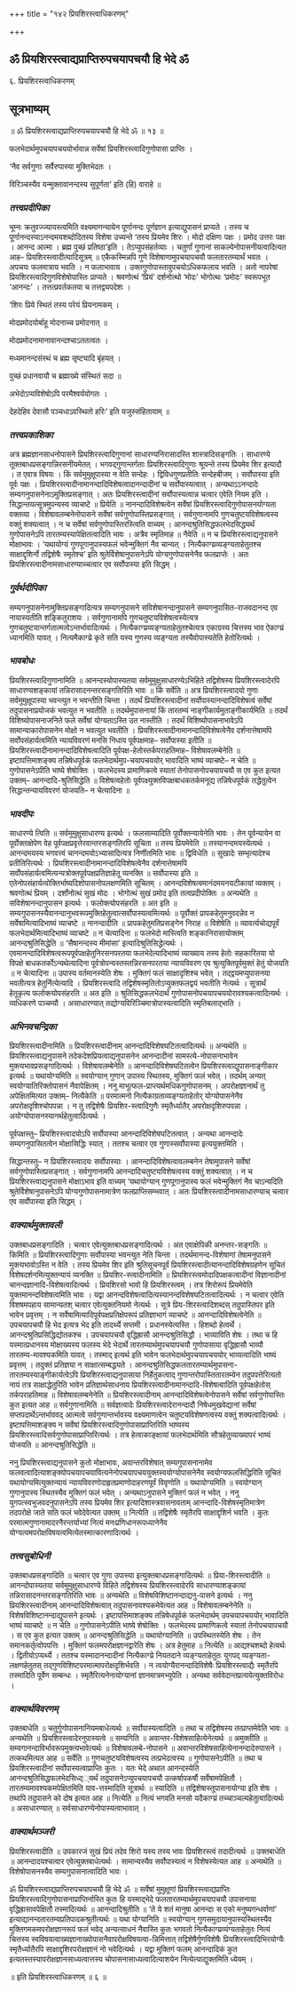 +++
title = "१४२ प्रियशिरस्त्वाधिकरणम्"

+++


## ॐ प्रियशिरस्त्वाद्यप्राप्तिरुपचयापचयौ हि भेदे ॐ

६. प्रियशिरस्त्वाधिकरणम्

## सूत्रभाष्यम्

॥ ॐ प्रियशिरस्त्वाद्यप्राप्तिरुपचयापचयौ हि भेदे ॐ ॥ १३ ॥

फलभेदार्थमुपचयापचययोर्भावान्न सर्वेषां प्रियशिरस्त्वादिगुणोपासा प्राप्तिः ।

‘नैव सर्वगुणाः सर्वैरुपास्या मुक्तिभेदतः ।

विरिञ्चस्यैव यन्मुक्तावानन्दस्य सुपूर्णता’ इति (हि) वाराहे ॥

### ***तत्त्वप्रदीपिका***

भूम्नः क्रतुवज्ज्यायस्त्वमिति वक्ष्यमाणन्यायेन पूर्णानन्दः पूर्णज्ञान इत्याद्युपासनं प्राप्यते । तस्य च पूर्णानन्दस्याऽनन्दमयशब्दोदितस्य विशेषा उच्यन्ते ‘तस्य प्रियमेव शिरः । मोदो दक्षिणः पक्षः । प्रमोद उत्तरः पक्षः । आनन्द आत्मा । ब्रह्म पुच्छं प्रतिष्ठा’इति । तेऽप्युपसंहर्तव्याः । चतुर्णां गुणानां साकल्येनोपासनीयत्वादित्यत आह– प्रियशिरस्त्वादीत्यादिसूत्रम् ॥ एकैकस्मिन्नपि गुणे विशेषाणामुपचयापचयौ फलतारतम्यार्थं भवतः । अपचयः फलमात्राय भवति । न फलाभावाय । उक्तगुणोपास्तावुपचयोऽधिकफलाय भवति । अतो नापरेषां प्रियशिरस्त्वादिगुणविशेषोपास्तिः प्राप्यते । श्रवणोत्थं ‘प्रियं’ दर्शनोत्थो ‘मोदः’ भोगोत्थः ‘प्रमोदः’ स्वरूपभूत ‘आनन्दः’ । तत्तत्प्रवर्तकतया च तत्तद्व्यपदेशः ।

‘शिरः प्रिये स्थितं तस्य परेयं प्रियनामकम् ।

मोदप्रमोदयोर्बाहू मोदनाच्च प्रमोदनात् ॥

मोदप्रमोदनामानावानन्दश्चाऽततत्वतः ।

मध्यमानन्दसंस्थं च ब्रह्म सृष्ट्यादि बृंहयत् ।

पुच्छं प्रधानवायौ च ब्रह्माख्ये संस्थितं सदा ॥

अभेदोऽप्यविशेषोऽपि परमैश्वर्ययोगतः ।

देहदेहिव देवासौ पञ्चधाऽवस्थितो हरिः’ इति यजुस्संहितायाम् ॥

### ***तत्त्वप्रकाशिका***

अत्र ब्रह्मज्ञानसाधनोपासने प्रियशिरस्त्वादिगुणानां साधारण्यनिरासादस्ति शास्त्रादिसङ्गतिः । साधारण्ये तूक्तबाधप्रसङ्गान्निरसनीयमेतत् । भगवद्गुणान्तर्गताः प्रियशिरस्त्वादिगुणाः श्रूयन्ते तस्य प्रियमेव शिर इत्यादौ । त एवात्र विषयः । किं सर्वमुमुक्षूपास्या न वेति सन्देहः । द्विविधगुणप्रतीतिः सन्देहबीजम् । सर्वोपास्या इति पूर्वः पक्षः । प्रियशिरस्त्वादीनामानन्दादिविशेषत्वादानन्दादीनां च सर्वोपास्यत्वात् । अन्यथाऽऽनन्दादेः सम्यगनुपासनेनाऽमुक्तिप्रसङ्गात् । अतः प्रियशिरस्त्वादीनां सर्वोपास्यत्वान्न चत्वार एवेति नियम इति । सिद्धान्तयत्सूत्रमुपन्यस्य व्याचष्टे ॥ प्रियेति ॥ नानन्दादिविशेषत्वेन सर्वेषां प्रियशिरस्त्वादिगुणोपासनयोग्यता वक्तव्या । विशेषावलम्बनेनोपासने सर्वेषां सर्वगुणोपास्तिप्रसङ्गात् । सर्वगुणानामपि गुणचतुष्टयविशेषत्वस्य वक्तुं शक्यत्वात् । न च सर्वेषां सर्वगुणोपास्तिरस्त्विति वाच्यम् । आनन्दश्रुतिसिद्धफलभेदसिद्ध्यर्थं गुणोपासनेऽपि तारतम्यस्यापेक्षितत्वादिति भावः । अत्रैव स्मृतिमाह ॥ नैवेति ॥ न च प्रियशिरस्त्वाद्यनुपासने मोक्षाभावः । ‘यथायोग्यं गुणपूगानुपास्यफलं भवेन्मुक्तिगं नैव चान्यत् । नित्यैकाग्य्रव्यङ्ग्यताहेतुतश्च साक्षाद्दृशिर्नो तद्विशेषैः स्मृतेश्च’ इति श्रुतेर्विशेषानुपासनेऽपि योग्यगुणोपासनेनैव फलप्राप्तेः । अतः प्रियशिरस्त्वादीनामसाधारण्याच्चत्वार एव सर्वोपास्या इति सिद्धम् ।

### ***गुर्वर्थदीपिका***

सम्यगनुपासनेनामुक्तिप्रसङ्गादित्यत्र सम्यगनुपासने सविशेषानन्दानुपासने सम्यगनुपासित-राजवदानन्द एव नायास्यतीति शङ्कितुराशयः । सर्वगुणानामपि गुणचतुष्टयविशेषत्वस्येत्यत्र गुणचतुष्टयान्तर्गतात्मत्वेऽन्तर्भावादित्यर्थः । नित्यैकाग्य्रव्यङ्ग्यताहेतुतश्चेत्यत्र एकाग्रस्य चित्तस्य भाव ऐकाग्य्रं ध्यानमिति यावत् । नित्यमैकाग्य्रे कृते सति यस्य गुणस्य व्यङ्ग्यता तस्यैवोपास्यतेति हेतोरित्यर्थः ।

### ***भावबोधः***

प्रियशिरस्त्वादिगुणानामिति ॥ आनन्दस्योपास्यतया सर्वमुमुक्षुसाधारण्येऽभिहिते तद्विशेषस्य प्रियशिरस्त्वादेरपि साधारण्यशङ्कायां तन्निरासादनन्तरसङ्गतिरिति भावः ॥ किं सर्वेति ॥ अत्र प्रियशिरस्त्वादयो गुणाः सर्वमुमुक्षूपास्या भवन्त्युत न भवन्तीति चिन्ता । तदर्थं प्रियशिरस्त्वादीनां सर्वोपास्यानन्दादिविशेषत्वं सर्वेषां तदुपासनाप्रयोजकं भवत्युत न भवतीति ॥ तदर्थमुपासनायां किं तारतम्यं नाङ्गीकार्यमुताङ्गीकार्यमिति ॥ तदर्थं विशिष्योपासनाजनिते फले सर्वेषां योग्यताऽस्ति उत नास्तीति । तदर्थं विशिष्योपासनाभावेऽपि सामान्याकारोपासनेन मोक्षो न भवत्युत भवतीति । प्रियशिरस्त्वादीनामानन्दादिविशेषत्वेनैव दर्शनात्तेषामपि सर्वोपसंहार्यत्वमिति न्यायविवरणं मनसि निधाय पूर्वपक्षमाह– सर्वोपास्या इतीति ॥ प्रियशिरस्त्वादीनामानन्दादिविशेषत्वादिति पूर्वपक्ष-हेतोस्तर्कपराहतिमाह– विशेषावलम्बेनेति ॥ इष्टापत्तिमाशङ्क्य तन्निषेधपूर्वकं फलभेदार्थमुप-चयापचययोर् भावादिति भाष्यं व्याचष्टे– न चेति ॥ गुणोपासनेऽपीति भाष्ये शेषोक्तिः । फलभेदस्य प्रामाणिकत्वे स्यातां तेनोपासनोपचयापचयौ स एव कुत इत्यत उक्तम्– आनन्दादि-श्रुतिसिद्धेति ॥ विशेषत्वहेतोः पूर्वपक्ष्युक्तविपक्षबाधकतर्कमनूद्य तन्निषेधपूर्वकं तद्धेतुत्वेन सिद्धान्तन्यायविवरणं योजयति– न चेत्यादिना ॥

### ***भावदीपः***

साधारण्ये त्विति ॥ सर्वमुमुक्षुसाधारण्य इत्यर्थः । फलसाम्यादिति पूर्वोक्तन्यायेनेति भावः । तेन पूर्वन्यायेन वा पूर्वोक्ताक्षेपेण वेह पूर्वपक्षप्रवृत्तेरवान्तरसङ्गतिरपि सूचिता ॥ तस्य प्रियमेवेति ॥ तस्यानन्दमयस्येत्यर्थः । आनन्दमयस्य भगवत्त्वं चानन्दमयोऽभ्यासादित्यत्र निर्णीतमिति भावः ॥ द्विविधेति ॥ सुखादेः सम्भृत्यादेश्च प्रतीतिरित्यर्थः । प्रियशिरस्त्वादीनामानन्दादिविशेषत्वेनैव दर्शनात्तेषामपि सर्वोपसंहार्यत्वमित्यन्यत्रोक्तपूर्वपक्षप्रतिज्ञाहेतू व्यनक्ति ॥ सर्वोपास्या इति ॥ एतेनोपसंहार्यत्वोक्तिर्भाष्यदिशोपासनोपलक्षणमिति सूचितम् । आनन्दविशेषत्वमानंदमयनयटीकायां व्यक्तम् । श्रवणोत्थं प्रियम् । दर्शोनोत्थं सुखं मोदः । भोगोत्थं सुखं प्रमोद इति तत्वप्रदीपोक्तिः ॥ अन्यथेति ॥ सविशेषानन्दानुपासन इत्यर्थः । फलोक्त्योपसंहरति ॥ अत इति ॥ सम्यगुपासनस्यैवानन्दानुभवरूपमुक्तिहेतुत्वात्सर्वोपास्यत्वमित्यर्थः ॥ पूर्वोक्तं प्रापकहेतुमनुवदन्नेव न सर्वेषामित्यादिभाष्यं व्याचष्टे ॥ नानन्दादीति ॥ प्रापकहेतुमतिप्रसङ्गेन निराह ॥ विशेषेति ॥ व्यावर्त्यचोद्यपूर्वं फलभेदार्थमित्यादिभाष्यं व्याचष्टे ॥ न चेत्यादिना ॥ फलभेदो मास्त्विति शङ्कानिरासायोक्तम् आनन्दश्रुतिसिद्धेति ॥ ‘सैषानन्दस्य मीमांसा’ इत्यादिश्रुतिसिद्धेत्यर्थः । एवमानन्दादिविशेषत्वरूपपूर्वपक्षहेतुनिरसनपरतया फलभेदेत्यादिभाष्यं व्याख्याय तस्य हेतोः सहकारितया यो विपक्षे बाधकतर्कोऽन्यथेत्यादिना पूर्वत्रोपन्यस्तस्तन्निरसनपरतया न्यायविवरण एव श्रुत्युक्तिपूर्वमुक्तं हेतुं योजयति ॥ न चेत्यादिना ॥ उपास्य वर्तमानस्येति शेषः । मुक्तिगं फलं साक्षादृशिश्च भवेत् । तद्द्वयमप्युपासनया भवतीत्यत्र हेतुर्नित्येत्यादि । प्रियशिरस्त्वादि तद्विशेषस्मृतितोऽप्युक्तफलद्वयं भवतीति नेत्यर्थः । सूत्रार्थं हेतूकृत्य फलोक्त्योपसंहरति ॥ अत इति ॥ श्रुतिसिद्धफलभेदार्थं गुणोपासनोपचयापचययोरावश्यकत्वादित्यर्थः । व्यधिकरणे पञ्चम्यौ । असाधारण्यात् तद्योग्यविरिञ्चिमात्रोपास्यत्वादिति स्मृतिबलाद्भाति ।

### ***अभिनवचन्द्रिका***

प्रियशिरस्त्वादीनामिति ॥ प्रियशिरस्त्वादीनाम् आनन्दादिविशेषघटितत्वादित्यर्थः ॥ अन्यथेति ॥ प्रियशिरस्त्वाद्यनुपासने तदेकदेशप्रियत्वाद्यनुपासनेन आनन्दादीनां सामस्त्ये-नोपासनाभावेन मुक्त्यभावप्रसङ्गादित्यर्थः । विशेषावलम्बेनेति ॥ आनन्दादिविशेषघटितत्वेन प्रियशिरस्त्वाद्युपासनाङ्गीकार इत्यर्थः ॥ यथायोग्यमिति ॥ स्वयोग्यान् गुणान् उपास्य स्थितस्य, मुक्तिगं फलं भवेत् । तदर्थम् अन्यत् स्वयोग्यातिरिक्तोपासनं नैवापेक्षितम् । ननु माभूत्फल-प्राप्त्यर्थमधिकगुणोपासनम् । अपरोक्षज्ञानार्थं तु अपेक्षितमित्यत उक्तम्– नित्यैकेति ॥ परमात्मनो नित्यैकाग्रताव्यङ्ग्यताहेतोर् योग्योपासनेनैव अपरोक्षदृशिश्चोपपन्ना । न तु तद्विशेषैः प्रियशिर-स्त्वादिगुणैः स्मृतैर्ध्यातैर् अपरोक्षदृशिरुपपन्ना । अयोग्योपासनस्यानर्थहेतुत्वादित्यर्थः ।

पूर्वपक्षस्तु– प्रियशिरस्त्वादयोऽपि सर्वोपास्या आनन्दादिविशेषघटितत्वात् । अन्यथा आनन्दादेः सम्यगनुपासितत्वेन मोक्षासिद्धिः स्यात् । ततश्च चत्वार एव गुणास्सर्वोपास्या इत्ययुक्तमिति ।

सिद्धान्तस्तु– न प्रियशिरस्त्वादयः सर्वोपास्याः । आनन्दादिविशेषत्वावलम्बनेन तेषामुपासने सर्वेषां सर्वगुणोपास्तिप्रसङ्गात् । सर्वगुणानामपि आनन्दादिचतुष्टयविशेषत्वस्य वक्तुं शक्यत्वात् । न च प्रियशिरस्त्वाद्यनुपासने मोक्षाऽभाव इति वाच्यम् ‘यथायोग्यान् गुणपूगानुपास्य फलं भवेन्मुक्तिगं नैव चाऽन्यदिति श्रुतेर्विशेषानुपासनेऽपि योग्यगुणोपासनामात्रेण फलप्राप्तिसम्भवात् । अतः प्रियशिरस्त्वादीनामसाधारण्याच् चत्वार एव सर्वोपास्या इति सिद्धम् ।

### ***वाक्यार्थमुक्तावली***

उक्तबाधप्रसङ्गादिति । चत्वार एवेत्युक्तबाधप्रसङ्गादित्यर्थः । अत एवाक्षेपिकी अनन्तर-सङ्गतिः ॥ किमिति ॥ प्रियशिरस्त्वादिगुणाः सर्वोपास्या भवन्त्युत नेति चिन्ता । तदर्थमानन्द-विशेषाणां तेषामनुपासने मुक्त्यभावोऽस्ति न वेति । तस्य प्रियमेव शिर इति श्रुतिसूचनपूर्वं प्रियशिरस्त्वादीत्यानन्दादिविशेषग्रहणेन सूचितं विशेषदर्शनमित्युक्तन्यायं व्यनक्ति ॥ प्रियशिर-स्त्वादीनामिति ॥ प्रियशिरस्त्वमोदादिपक्षकत्वादीनां विज्ञानादीनां चानन्दज्ञानादि-विशेषत्वादित्यर्थः । प्रियशिरसो भावो हि प्रियशिरस्त्वम् । तत्र शिरोरूपं प्रियमेवेति युक्तमानन्दविशेषत्वमिति भावः । यद्वा आनन्दविशेषत्वादित्यस्यानन्दविशेषघटितत्वादित्यर्थः । न चत्वार एवेति विशषमपहाय सामान्यतश् चत्वार एवेत्युक्तनियमो नेत्यर्थः । सूत्रे प्रिय-शिरस्त्वादिशब्दस् तदुपास्तिपर इति भावेन प्रवृत्तम् । न सर्वेषामित्यादिपूर्वपक्षप्रतिक्षेपरूपं प्रतिज्ञाभागं व्याचष्टे ॥ आनन्दादिविशेषत्वेनेति ॥ उपचयापचयौ हि भेद इत्यत्र भेद इति तादर्थ्ये सप्तमी । प्रधानस्येत्यस्ति । हिशब्दो हेत्वर्थे । आनन्दश्रुतिप्रसिद्धिद्योतकश्च । उपचयापचयौ वृद्धिह्रासौ आनन्दश्रुतिसिद्धौ । भाव्याविति शेषः । तथा च हि यस्मात्प्रधानस्य मोक्षाख्यस्य फलस्य भेदे भेदार्थे तारतम्यार्थमुपचयापचयौ गुणोपासाया वृद्धिह्रासौ भाव्यौ तारतम्य-मावश्यकमिति यावत् । तस्माद् इत्यर्थ इति भावेन फलभेदार्थमुपचयापचययोर् भाव्यत्वादिति भाष्यं प्रवृत्तम् । तदुक्तं प्रतिज्ञया न साक्षात्सम्बद्ध्यते । आनन्दश्रुतिसिद्धफलतारतम्यार्थमुपासना-तारतम्यस्याङ्गीकार्यत्वेऽपि प्रियशिरस्त्वाद्यनुपासाया निर्हेतुकत्वाद् गुणान्तरोपास्तितारतम्येन तदुपपत्तेरित्यतो नायं तत्र साक्षाद्धेतुरिति भावेन प्रतिज्ञार्थसाधनाय प्रियशिरस्त्वादीनामानन्दादि-विशेषत्वादिति पूर्वपक्षहेतोस् तर्कपराहतिमाह ॥ विशेषावलम्बनेनेति ॥ प्रियशिरस्त्वादीनाम् आनन्दादिविशेषत्वेनोपासने सर्वेषां सर्वगुणोपास्तिः कुत इत्यत आह ॥ सर्वगुणानामिति ॥ सर्वज्ञत्वादेः प्रियशिरस्त्वादेरानन्दादौ निषेधमुखवेद्यानां सर्वेषां सप्तपदार्थेऽन्तर्भाववद् आत्मत्वे सर्वगुणान्तर्भावस्य वक्ष्यमाणत्वेन चतुष्टयविशेषणत्वस्य वक्तुं शक्यत्वादित्यर्थः । इष्टापत्तिमाशङ्क्य न सर्वेषां प्रियशिरस्त्वादिगुणोपासाप्राप्तिरिति भाष्यस्य प्रियशिरस्त्वादिसर्वगुणोपासाप्राप्तिरित्यर्थः । तत्र हेत्वाकाङ्क्षायां फलभेदार्थमिति सौत्रहेतुव्याख्यापरं भाष्यं योजयति ॥ आनन्दश्रुतिसिद्धेति ॥

ननु प्रियशिरस्त्वाद्यनुपासने कुतो मोक्षाभावः, अवान्तरविशेषात् सम्यगुपासनानामेव फलवत्वादित्याशङ्क्योपचयापचयावित्यनेनोपचयापचययुक्तस्वयोग्योपासनेनैव स्वयोग्यफलसिद्धिरिति सूचितं यथायोग्यमित्युक्तन्यायं न्यायविवरणोदाहृतप्रमाणोदाहरणपूर्वं विवृणोति ॥ यथायोग्यमिति ॥ स्वयोग्यान् गुणानुपास्य स्थितस्यैव मुक्तिगं फलं भवेत् । अन्यथाऽनुपासने मुक्तिगं फलं न भवेत् । ननु युगपत्स्वभुजवदनुपासनेऽपि तस्य प्रियमेव शिर इत्यादिशास्त्रवासनावताम् आनन्दादि-विशेषस्मृतिमात्रेण तदपरोक्षे जाते सति फलं भवेदेवेत्यत उक्तम् ॥ नित्येति ॥ तद्विशेषैः स्मृतैरपि साक्षाद्दृशिर्न भवति । कुतः परमात्मगुणानामादरनैरन्तर्याभ्यां नित्यं मनःप्रणिधानरूपध्यानेनैव योग्यत्वमपरोक्षविषयत्वमित्येतस्मात्कारणादित्यर्थः ।

### ***तत्त्वसुबोधिनी***

उक्तबाधप्रसङ्गादिति ॥ चत्वार एव गुणा उपास्या इत्युक्तबाधप्रसङ्गादित्यर्थः ॥ प्रिया-शिरस्त्वादीति ॥ आनन्दोपास्यतया सर्वमुमुक्षुसाधारण्ये विहिते तद्विशेषस्य प्रियशिरस्त्वादेरपि साधारण्याशङ्कायां तन्निरासादनन्तरसङ्गतिरिति भावः ॥ अन्यथेति ॥ विशेषविशिष्टानन्दाद्यनु-पासने इत्यर्थः । ननु प्रियशिरस्त्वादीनाम् आनन्दादिविशेषत्वात् तदुपासनावश्यकमेवेत्यत आह ॥ विशेषावलम्बनेनेति ॥ विशेषविशिष्टानन्दाद्युपासने इत्यर्थः । इष्टापत्तिमाशङ्क्य तन्निषेधपूर्वकं फलभेदार्थम् उपचयापचययोर् भावादिति भाष्यं व्याचष्टे ॥ न चेति ॥ गुणोपासनेऽपीति भाष्ये शेषोक्तिः । फलभेदस्य प्रामाणिकत्वे स्यातां तेनोपचयापचयौ । स एव कुत इत्यत उक्तम् ॥ आनन्दश्रुतिसिद्धेति ॥ यथायोग्यानिति ॥ उपस्थितस्येति शेषः । तेन समानकर्तृत्वोपपत्तिः । मुक्तिगं फलमपरोक्षज्ञानद्वारेति शेषः । अत्र हेतुमाह ॥ नित्येति ॥ आद्यश्चशब्दो हेत्वर्थः । द्वितीयोऽप्यर्थ्ये । ततश्च यस्मादानन्दादीनां नित्यैकाग्य्रे नियतदाने व्यङ्ग्यताहेतुतः युगपद् व्यङ्ग्यता- लक्षणहेतुतस् तद्गुणविशिष्टपरमात्मापरोक्षदृशिर्भवति । न त्वयोग्यैरानन्दादिविशेषैः प्रियशिरस्त्वाद्यैः स्मृतैरपि तस्मादिति पूर्वेण सम्बन्धः । स्मृतैरित्यनेनायोग्यानां ज्ञानमात्रमभ्युपेति । अन्यथा सर्ववेदान्तप्रत्ययेत्युक्तविरोधः ।

### ***वाक्यार्थविवरणम्***

उक्तबाधेति ॥ चतुर्गुणोपासनानियमबाधेत्यर्थः ॥ सर्वोपास्यत्वादिति ॥ तथा च तद्विशेषस्य तत्प्राप्तमेवेति भावः ॥ अन्यथेति ॥ प्रियशिरस्त्वादेरनुपास्यत्वे ॥ सम्यगिति ॥ अवान्तर-विशेषसाहित्येनेत्यर्थः ॥ अमुक्तीति ॥ सम्यगानन्दाविर्भावरूपमुक्त्यभावेत्यर्थः ॥ विशेषावलम्बे-नोपासने ॥ अवान्तरविशेषसाहित्येनानन्दादेरुपासने । तत्कथमित्यत आह ॥ सर्वेति ॥ गुणचतुष्टयविशेषत्वस्य तत्प्रभेदत्वस्य ॥ गुणोपासनेऽपीति ॥ तथा च प्रियशिरस्त्वादीनां सर्वोपास्यत्वाप्राप्तिः कुतः । यतः भेदे अथात आनन्दस्येति आनन्दश्रुतिसिद्धफलभेदसिध्द््यर्थं तदुपासनेऽप्युपचयापचयौ उत्कर्षापकर्षौ सर्वेषामपेक्षितौ । तारतम्यमावश्यकमपेक्षितमिति याव-त्तस्मादिति सूत्रार्थः ॥ स्यादिति ॥ तद्विशेषास्तूपासनायोग्या इति शेषः । तथापि तदुपासने को दोष इत्यत आह ॥ नित्येति ॥ नित्यं भगवति मनसो यदैकाग्य्रं तच्चाञ्चल्यहेतुत्वादित्यर्थः ॥ असाधारण्यात् ॥ सर्वसाधारण्येनोपास्यत्वाभावात् ।

### ***वाक्यार्थमञ्जरी***

प्रियशिरस्त्वादीति ॥ उपकारजं सुखं प्रियं तदेव शिरो यस्य तस्य भावः प्रियशिरस्त्वं तदादीत्यर्थः ॥ उक्तबाधेति ॥ आनन्दादयश्चत्वार एवेत्युक्तबाधेत्यर्थः । सामान्यस्यैव सर्वोपास्यत्वं न विशेषस्येत्यत आह ॥ अन्यथेति ॥ विशेषोपासनस्यैव सम्यगुपासनात्वादिति भावः ।

ॐ प्रियशिरस्त्वाद्यप्राप्तिरुपचयापचयौ हि भेदे ॐ ॥ सर्वेषां मुमुक्षूणां प्रियशिरस्त्वाद्यप्राप्तिः प्रियशिरस्त्वादिगुणोपासनाप्राप्तिर्नास्ति कुतः हि यस्माद्भेदे फलतारतम्यार्थमुपचयापचयौ उपासनाया वृद्धिह्रासावपेक्षितौ तस्मादित्यर्थः ॥ आनन्दादिश्रुतीति ॥ ‘ते ये शतं मानुषा आनन्दाः स एको मनुष्यगन्धर्वाणां’ इत्याद्यानन्दतारतम्यप्रतिपादकश्रुतीत्यर्थः ॥ यथा योग्यानिति ॥ स्वयोग्यान् गुणसमुदायानुपास्यस्थितस्यैव मुक्तिगमकमपरोक्षज्ञानरूपं फलं भवेद् अन्यत्साधनं नैवास्ति कुतः भगवतो नित्यैकाग्य्रव्यंग्यताहेतुतः नित्यं चित्तस्य स्वविषयत्वाख्यज्ञानाख्योपासनैवापरोक्षविषयत्वा-न्निमित्तात् तद्विशेषैर्गुणविशेषैः प्रियशिरस्त्वादिभिरयोग्यैः स्मृतैर्ध्यातैरपि साक्षाद्दृशिरपरोक्षज्ञानं नो भवेदित्यर्थः । यद्वा मुक्तिगं फलम् आनन्दादिकं कुत इत्यतस्तस्यापरोक्षज्ञानसाध्यत्वात्तस्य चोपासनासाध्यत्वादित्याशयेन नित्येत्याद्युक्तमिति ध्येयम् ।

॥ इति प्रियशिरस्त्वाधिकरणम् ॥ ६ ॥



